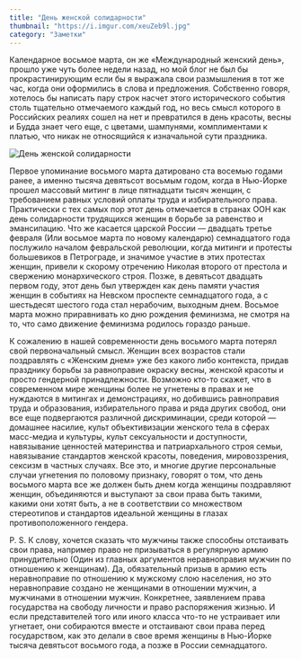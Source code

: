 ```yaml
---
title: "День женской солидарности"
thumbnail: "https://i.imgur.com/xeuZeb9l.jpg"
category: "Заметки"
---
```


Календарное восьмое марта, он же «Международный женский день», прошло уже чуть более недели назад, но мой блог не был бы прокрастинирующим если бы я выражала свои размышления в тот же час, когда они оформились в слова и предложения. Собственно говоря, хотелось бы написать пару строк насчет этого исторического события столь тщательно отмечаемого каждый год, но весь смысл которого в Российских реалиях сошел на нет и превратился в день красоты, весны и Будда знает чего еще, с цветами, шампунями, комплиментами к платью, что никак не относящийся к изначальной сути праздника.

![День женской солидарности](https://i.imgur.com/xeuZeb9.jpg)

Первое упоминание восьмого марта датировано ста восемью годами ранее, а именно тысяча девятьсот восьмым годом, когда в Нью-Йорке прошел массовый митинг в лице пятнадцати тысяч женщин, с требованием равных условий оплаты труда и избирательного права. Практически с тех самых пор этот день отмечается в странах ООН как день солидарности трудящихся женщин в борьбе за равенство и эмансипацию. Что же касается царской России — двадцать третье февраля (Или восьмое марта по новому календарю) семнадцатого года послужило началом февральской революции, когда митинги и протесты большевиков в Петрограде, и значимое участие в этих протестах женщин, привели к скорому отречению Николая второго от престола и свержению монархического строя. Позже, в девятьсот двадцать первом году, этот день был утвержден как день памяти участия женщин в событиях на Невском проспекте семнадцатого года, а с шестьдесят шестого года стал нерабочим, выходным днем. Восьмое марта можно приравнивать ко дню рождения феминизма, не смотря на то, что само движение феминизма родилось гораздо раньше.

К сожалению в нашей современности день восьмого марта потерял свой первоначальный смысл. Женщин всех возрастов стали поздравлять с «Женским днем» уже без какого либо контекста, придав празднику борьбы за равноправие окраску весны, женской красоты и просто гендерной принадлежности. Возможно кто-то скажет, что в современном мире женщины более не угнетены в правах и не нуждаются в митингах и демонстрациях, но добившись равноправия труда и образования, избирательного права и ряда других свобод, они все еще подвергаются различной дискриминации, среди которой — домашнее насилие, культ объективизации женского тела в сферах масс-медиа и культуры, культ сексуальности и доступности, навязывание ценностей материнства и патриархального строя семьи, навязывание стандартов женской красоты, поведения, мировоззрения, сексизм в частных случаях. Все это, и многие другие персональные случаи угнетения по половому признаку, говорят о том, что день восьмого марта все же должен быть днем когда женщины поздравляют женщин, объединяются и выступают за свои права быть такими, какими они хотят быть, а не в соответствии со множеством стереотипов и стандартов идеальной женщины в глазах противоположенного гендера.

P. S. К слову, хочется сказать что мужчины также способны отстаивать свои права, например право не призываться в регулярную армию принудительно (Один из главных аргументов неравноправия мужчин по отношению к женщинам). Да, обязательный призыв в армию есть неравноправие по отношению к мужскому слою населения, но это неравноправие создано не женщинами в отношении мужчин, а мужчинами в отношении мужчин. Конкретнее, заявлением права государства на свободу личности и право распоряжения жизнью. И если представителей того или иного класса что-то не устраивает или угнетает, они собираются вместе и отстаивают свои права перед государством, как это делали в свое время женщины в Нью-Йорке тысяча девятьсот восьмого года, а позже в России семнадцатого.